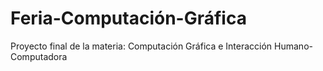 # Feria-Computación-Gráfica
Proyecto final de la materia: Computación Gráfica e Interacción Humano-Computadora
